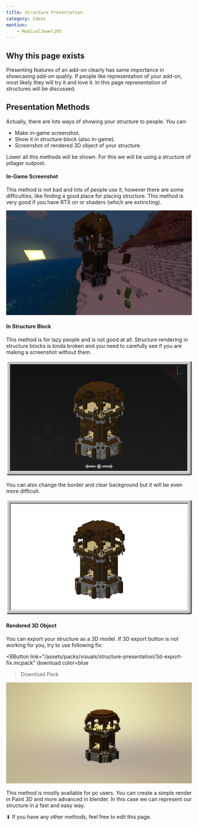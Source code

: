 ```yaml
---
title: Structure Presentation
category: Ideas
mention:
	- MedicalJewel105
---
```


## Why this page exists

Presenting features of an add-on clearly has same importance in showcasing add-on quality. If people like representation of your add-on, most likely they will try it and love it. In this page representation of structures will be discussed.

## Presentation Methods

Actually, there are lots ways of showing your structure to people. You can:

-	Make in-game screenshot.
-	Show it in structure block (also in-game).
-	Screenshot of rendered 3D object of your structure.

Lower all this methods will be shown. For this we will be using a structure of pillager outpost.

#### In-Game Screenshot

This method is not bad and lots of people use it, however there are some difficulties, like finding a good place for placing structure. This method is very good if you have RTX on or shaders (which are extincting).

![](/assets/images/visuals/structure-presentation/in-game.png)

#### In Structure Block

This method is for lazy people and is not good at all. Structure rendering in structure blocks is kinda broken and you need to carefully see if you are making a screenshot without them.

![](/assets/images/visuals/structure-presentation/structure-block-0.png)

You can also change the border and clear background but it will be even more difficult.

![](/assets/images/visuals/structure-presentation/structure-block-1.png)

#### Rendered 3D Object

You can export your structure as a 3D model. If 3D export button is not working for you, try to use following fix:

<BButton
	link="/assets/packs/visuals/structure-presentation/3d-export-fix.mcpack" download
	color=blue
>Download Pack</BButton>

![](/assets/images/visuals/structure-presentation/model-render.png)

This method is mostly available for pc users. You can create a simple render in Paint 3D and more advanced in blender. In this case we can represent our structure in a fast and easy way.

⬇ If you have any other methods, feel free to edit this page.
